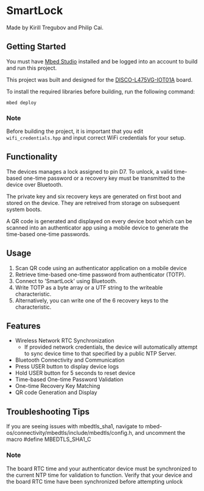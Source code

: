 # SmartLock

Made by Kirill Tregubov and Philip Cai.

## Getting Started

You must have [Mbed Studio](https://os.mbed.com/studio/) installed and be logged into an account to build and run this project.

This project was built and designed for the [DISCO-L475VG-IOT01A](https://os.mbed.com/platforms/ST-Discovery-L475E-IOT01A/) board.

To install the required libraries before building, run the following command:
```
mbed deploy
```

### Note
Before building the project, it is important that you edit `wifi_credentials.hpp` and input correct WiFi credentials for your setup.

## Functionality

The devices manages a lock assigned to pin D7. To unlock, a valid time-based one-time password or a recovery key must be transmitted to the device over Bluetooth.

The private key and six recovery keys are generated on first boot and stored on the device. They are retreived from storage on subsequent system boots.

A QR code is generated and displayed on every device boot which can be scanned into an authenticator app using a mobile device to generate the time-based one-time passwords.

## Usage
1. Scan QR code using an authenticator application on a mobile device
2. Retrieve time-based one-time password from authenticator (TOTP).
3. Connect to 'SmartLock' using Bluetooth.
4. Write TOTP as a byte array or a UTF string to the writeable characteristic.
5. Alternatively, you can write one of the 6 recovery keys to the characteristic.

## Features

- Wireless Network RTC Synchronization
  - If provided network credentials, the device will automatically attempt to sync device time to that specified by a public NTP Server.
- Bluetooth Connectivity and Communication
- Press USER button to display device logs
- Hold USER button for 5 seconds to reset device
- Time-based One-time Password Validation
- One-time Recovery Key Matching
- QR code Generation and Display

## Troubleshooting Tips
If you are seeing issues with mbedtls_sha1, navigate to mbed-os/connectivity/mbedtls/include/mbedtls/config.h, and uncomment the macro #define MBEDTLS_SHA1_C

### Note
The board RTC time and your authenticator device must be synchronized to the current NTP time for validation to function. Verify that your device and the board RTC time have been synchronized before attempting unlock

